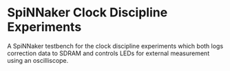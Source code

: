 SpiNNaker Clock Discipline Experiments
======================================

A SpiNNaker testbench for the clock discipline experiments which both logs
correction data to SDRAM and controls LEDs for external measurement using an
oscilliscope.
